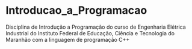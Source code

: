 # Introducao_a_Programacao
Disciplina de Introdução a Programação do curso de Engenharia Elétrica Industrial do Instituto Federal de Educação, Ciência e Tecnologia do Maranhão com a linguagem de programação C++

